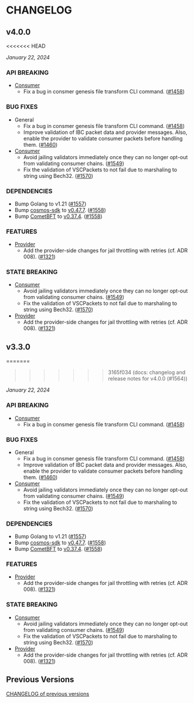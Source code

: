 # CHANGELOG

## v4.0.0
<<<<<<< HEAD

*January 22, 2024*

### API BREAKING

- [Consumer](x/ccv/consumer)
  - Fix a bug in consmer genesis file transform CLI command.
    ([\#1458](https://github.com/cosmos/interchain-security/pull/1458))

### BUG FIXES

- General
  - Fix a bug in consmer genesis file transform CLI command.
    ([\#1458](https://github.com/cosmos/interchain-security/pull/1458))
  - Improve validation of IBC packet data and provider messages. Also,
    enable the provider to validate consumer packets before handling them.
    ([\#1460](https://github.com/cosmos/interchain-security/pull/1460))
- [Consumer](x/ccv/consumer)
  - Avoid jailing validators immediately once they can no longer opt-out from
    validating consumer chains.
    ([\#1549](https://github.com/cosmos/interchain-security/pull/1549))
  - Fix the validation of VSCPackets to not fail due to marshaling to string using Bech32.
    ([\#1570](https://github.com/cosmos/interchain-security/pull/1570))

### DEPENDENCIES

- Bump Golang to v1.21 
  ([\#1557](https://github.com/cosmos/interchain-security/pull/1557))
- Bump [cosmos-sdk](https://github.com/cosmos/cosmos-sdk) to
  [v0.47.7](https://github.com/cosmos/cosmos-sdk/releases/tag/v0.47.7).
  ([\#1558](https://github.com/cosmos/interchain-security/pull/1558))
- Bump [CometBFT](https://github.com/cometbft/cometbft) to
  [v0.37.4](https://github.com/cometbft/cometbft/releases/tag/v0.37.4).
  ([\#1558](https://github.com/cosmos/interchain-security/pull/1558))

### FEATURES

- [Provider](x/ccv/provider)
  - Add the provider-side changes for jail throttling with retries (cf. ADR 008).
    ([\#1321](https://github.com/cosmos/interchain-security/pull/1321))

### STATE BREAKING

- [Consumer](x/ccv/consumer)
  - Avoid jailing validators immediately once they can no longer opt-out from
    validating consumer chains.
    ([\#1549](https://github.com/cosmos/interchain-security/pull/1549))
  - Fix the validation of VSCPackets to not fail due to marshaling to string using Bech32.
    ([\#1570](https://github.com/cosmos/interchain-security/pull/1570))
- [Provider](x/ccv/provider)
  - Add the provider-side changes for jail throttling with retries (cf. ADR 008).
    ([\#1321](https://github.com/cosmos/interchain-security/pull/1321))

## v3.3.0
=======
>>>>>>> 3165f034 (docs: changelog and release notes for v4.0.0 (#1564))

*January 22, 2024*

### API BREAKING

- [Consumer](x/ccv/consumer)
  - Fix a bug in consmer genesis file transform CLI command.
    ([\#1458](https://github.com/cosmos/interchain-security/pull/1458))

### BUG FIXES

- General
  - Fix a bug in consmer genesis file transform CLI command.
    ([\#1458](https://github.com/cosmos/interchain-security/pull/1458))
  - Improve validation of IBC packet data and provider messages. Also,
    enable the provider to validate consumer packets before handling them.
    ([\#1460](https://github.com/cosmos/interchain-security/pull/1460))
- [Consumer](x/ccv/consumer)
  - Avoid jailing validators immediately once they can no longer opt-out from
    validating consumer chains.
    ([\#1549](https://github.com/cosmos/interchain-security/pull/1549))
  - Fix the validation of VSCPackets to not fail due to marshaling to string using Bech32.
    ([\#1570](https://github.com/cosmos/interchain-security/pull/1570))

### DEPENDENCIES

- Bump Golang to v1.21 
  ([\#1557](https://github.com/cosmos/interchain-security/pull/1557))
- Bump [cosmos-sdk](https://github.com/cosmos/cosmos-sdk) to
  [v0.47.7](https://github.com/cosmos/cosmos-sdk/releases/tag/v0.47.7).
  ([\#1558](https://github.com/cosmos/interchain-security/pull/1558))
- Bump [CometBFT](https://github.com/cometbft/cometbft) to
  [v0.37.4](https://github.com/cometbft/cometbft/releases/tag/v0.37.4).
  ([\#1558](https://github.com/cosmos/interchain-security/pull/1558))

### FEATURES

- [Provider](x/ccv/provider)
  - Add the provider-side changes for jail throttling with retries (cf. ADR 008).
    ([\#1321](https://github.com/cosmos/interchain-security/pull/1321))

### STATE BREAKING

- [Consumer](x/ccv/consumer)
  - Avoid jailing validators immediately once they can no longer opt-out from
    validating consumer chains.
    ([\#1549](https://github.com/cosmos/interchain-security/pull/1549))
  - Fix the validation of VSCPackets to not fail due to marshaling to string using Bech32.
    ([\#1570](https://github.com/cosmos/interchain-security/pull/1570))
- [Provider](x/ccv/provider)
  - Add the provider-side changes for jail throttling with retries (cf. ADR 008).
    ([\#1321](https://github.com/cosmos/interchain-security/pull/1321))

## Previous Versions

[CHANGELOG of previous versions](https://github.com/cosmos/interchain-security/blob/main/CHANGELOG.md)

